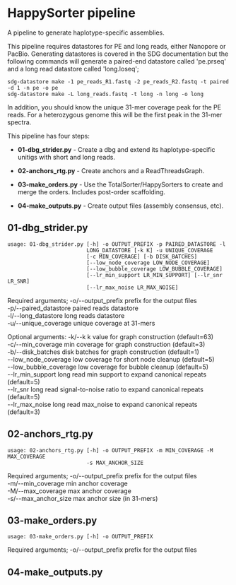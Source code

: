 # HappySorter pipeline

A pipeline to generate haplotype-specific assemblies.

This pipeline requires datastores for PE and long reads, either Nanopore or PacBio. Generating datastores is covered in the SDG documentation but the following commands will generate a paired-end datastore called 'pe.prseq' and a long read datastore called 'long.loseq';

```
sdg-datastore make -1 pe_reads_R1.fastq -2 pe_reads_R2.fastq -t paired -d 1 -n pe -o pe
sdg-datastore make -L long_reads.fastq -t long -n long -o long
```

In addition, you should know the unique 31-mer coverage peak for the PE reads. For a heterozygous genome this will be the first peak in the 31-mer spectra.

This pipeline has four steps:

* **01-dbg_strider.py** - Create a dbg and extend its haplotype-specific unitigs with short and long reads.

* **02-anchors_rtg.py** - Create anchors and a ReadThreadsGraph.

* **03-make_orders.py** - Use the TotalSorter/HappySorters to create and merge the orders. Includes post-order scaffolding.

* **04-make_outputs.py** - Create output files (assembly consensus, etc).


## 01-dbg_strider.py

```
usage: 01-dbg_strider.py [-h] -o OUTPUT_PREFIX -p PAIRED_DATASTORE -l
                         LONG_DATASTORE [-k K] -u UNIQUE_COVERAGE
                         [-c MIN_COVERAGE] [-b DISK_BATCHES]
                         [--low_node_coverage LOW_NODE_COVERAGE]
                         [--low_bubble_coverage LOW_BUBBLE_COVERAGE]
                         [--lr_min_support LR_MIN_SUPPORT] [--lr_snr LR_SNR]
                         [--lr_max_noise LR_MAX_NOISE]
```

Required arguments;
-o/--output_prefix 		prefix for the output files   
-p/--paired_datastore		paired reads datastore   
-l/--long_datastore		long reads datastore   
-u/--unique_coverage		unique coverage at 31-mers   

Optional arguments:
-k/--k				k value for graph construction (default=63)   
-c/--min_coverage		min coverage for graph construction (default=3)   
-b/--disk_batches		disk batches for graph construction (default=1)   
--low_node_coverage		low coverage for short node cleanup (default=5)   
--low_bubble_coverage 		low coverage for bubble cleanup (default=5)   
--lr_min_support		long read min support to expand canonical repeats (default=5)   
--lr_snr			long read signal-to-noise ratio to expand canonical repeats (default=5)   
--lr_max_noise			long read max_noise to expand canonical repeats (default=3)    

## 02-anchors_rtg.py

```
usage: 02-anchors_rtg.py [-h] -o OUTPUT_PREFIX -m MIN_COVERAGE -M MAX_COVERAGE
                         -s MAX_ANCHOR_SIZE
```
Required arguments;
-o/--output_prefix		prefix for the output files   
-m/--min_coverage 		min anchor coverage   
-M/--max_coverage		max anchor coverage   
-s/--max_anchor_size		max anchor size (in 31-mers)  

## 03-make_orders.py

```
usage: 03-make_orders.py [-h] -o OUTPUT_PREFIX
```

Required arguments;
-o/--output_prefix              prefix for the output files

## 04-make_outputs.py
